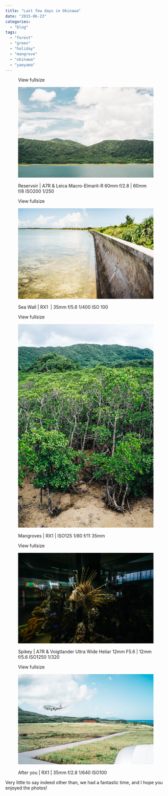 ```yaml
---
title: "Last few days in Okinawa"
date: "2015-06-23"
categories: 
  - "blog"
tags: 
  - "forest"
  - "green"
  - "holiday"
  - "mangrove"
  - "okinawa"
  - "yaeyama"
---
```


<figure>

View fullsize

![Reservoir | A7R &amp;&nbsp;Leica Macro-Elmarit-R 60mm f/2.8 | 60mm f/8 ISO200 1/250](/assets/images/ecea7-image-asset.jpeg)

<figcaption>



Reservoir | A7R & Leica Macro-Elmarit-R 60mm f/2.8 | 60mm f/8 ISO200 1/250





</figcaption>



</figure>

<figure>

View fullsize

![Sea Wall | RX1&nbsp;&nbsp;| 35mm f/5.6 1/400 ISO 100](/assets/images/caf43-image-asset.jpeg)

<figcaption>



Sea Wall | RX1  | 35mm f/5.6 1/400 ISO 100





</figcaption>



</figure>

<figure>

View fullsize

![Mangroves | RX1&nbsp;| ISO125 1/80 f/11 35mm](/assets/images/69ec9-image-asset.jpeg)

<figcaption>



Mangroves | RX1 | ISO125 1/80 f/11 35mm





</figcaption>



</figure>

<figure>

View fullsize

![Spikey | A7R &amp; Voigtlander Ultra Wide Heliar&nbsp;12mm F5.6&nbsp;| 12mm f/5.6 ISO1250 1/320](/assets/images/f8af2-image-asset.jpeg)

<figcaption>



Spikey | A7R & Voigtlander Ultra Wide Heliar 12mm F5.6 | 12mm f/5.6 ISO1250 1/320





</figcaption>



</figure>

<figure>

View fullsize

![After you | RX1&nbsp;| 35mm f/2.8 1/640 ISO100](/assets/images/0bcb9-image-asset.jpeg)

<figcaption>



After you | RX1 | 35mm f/2.8 1/640 ISO100





</figcaption>



</figure>

Very little to say indeed other than, we had a fantastic time, and I hope you enjoyed the photos!
